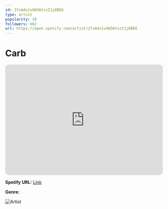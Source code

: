 ```yaml
---
id: 2fxAdv1vXW36tszI1j8BE6
type: artist
popularity: 10
followers: 662
url: https://open.spotify.com/artist/2fxAdv1vXW36tszI1j8BE6
---
```

# Carb

<iframe style="border-radius:12px" src="https://open.spotify.com/embed/artist/2fxAdv1vXW36tszI1j8BE6" width="100%" height="352" frameBorder="0" allowfullscreen="" allow="autoplay; clipboard-write; encrypted-media; fullscreen; picture-in-picture" loading="lazy"></iframe>

**Spotify URL:** [Link](https://open.spotify.com/artist/2fxAdv1vXW36tszI1j8BE6)

**Genre:** 

![Artist](https://i.scdn.co/image/ab6761610000e5eb417d174b82d746331d69e25f)
